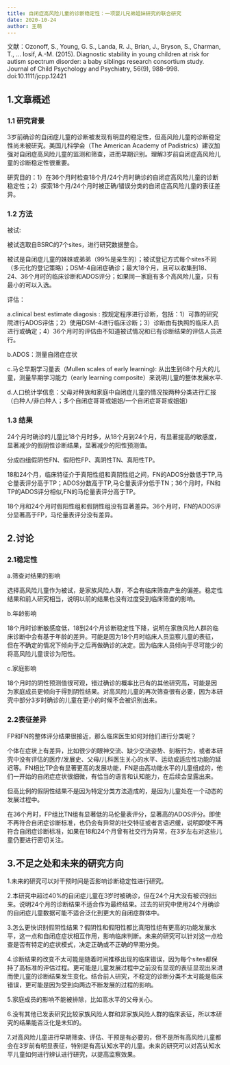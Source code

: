 ```yaml
---
title: 自闭症高风险儿童的诊断稳定性：一项婴儿兄弟姐妹研究的联合研究
date: 2020-10-24
author: 王萌
---
```


文献：Ozonoff, S., Young, G. S., Landa, R. J., Brian, J., Bryson, S., Charman, T., … Iosif, A.-M. (2015). Diagnostic stability in young children at risk for autism spectrum disorder: a baby siblings research consortium study. Journal of Child Psychology and Psychiatry, 56(9), 988–998. doi:10.1111/jcpp.12421 

## 1.文章概述

### 1.1 研究背景

3岁前确诊的自闭症儿童的诊断被发现有明显的稳定性，但高风险儿童的诊断稳定性尚未被研究。美国儿科学会（The American Academy of Padistrics）建议加强对自闭症高风险儿童的监测和筛查，进而早期识别。理解3岁前自闭症高风险儿童的诊断稳定性很重要。

研究目的：1）在36个月时检查18个月/24个月时确诊的自闭症高风险儿童的诊断稳定性；2）探索18个月/24个月时被正确/错误分类的自闭症高风险儿童的表征差异。

### 1.2 方法

被试:

被试选取自BSRC的7个sites，进行研究数据整合。

被试是自闭症儿童的妹妹或弟弟（99%是亲生的）；被试登记方式每个sites不同（多元化的登记策略）；DSM-4自闭症确诊；最大18个月，且可以收集到18、24、36个月时的临床诊断和ADOS评分；如果同一家庭有多个高风险儿童，只有最小的可以入选。

评估：

a.clinical best estimate diagosis : 按规定程序进行诊断，包括：1）可靠的研究院进行ADOS评估；2）使用DSM-4进行临床诊断；3）诊断由有执照的临床人员进行或确定；4）36个月时的评估由不知道被试情况和已有诊断结果的评估人员进行。

b.ADOS：测量自闭症症状

c.马仑早期学习量表（Mullen scales of early learning): 从出生到68个月大的儿童，测量早期学习能力（early learning composite）来说明儿童的整体发展水平.

d.人口统计学信息：父母对种族和家庭中自闭症儿童的情况按两种分类进行汇报（白种人/非白种人；多个自闭症哥哥或姐姐/一个自闭症哥哥或姐姐）

### 1.3 结果

24个月时确诊的儿童比18个月时多，从18个月到24个月，有显著提高的敏感度，显著减少的假阴性诊断结果，显著减少的阳性预测值。

分成四组假阴性FN、假阳性FP、真阴性TN、真阳性TP。

18和24个月，临床特征介于真阳性组和真阴性组之间，FN的ADOS分数低于TP,马仑量表评分高于TP；ADOS分数高于TP,马仑量表评分低于TN；36个月时，FN和TP的ADOS评分相似,FN的马伦量表评分高于TP。

18个月和24个月时假阳性组和假阴性组没有显著差异。36个月时，FN的ADOS评分显著高于FP，马伦量表评分没有差异。

## 2.讨论

### 2.1稳定性

a.筛查对结果的影响

选择高风险儿童作为被试，是家族风险人群，不会有临床筛查产生的偏差。稳定性结果和前人研究相当，说明以前的结果也没有过度受到临床筛查的影响。

b.年龄影响

18个月时诊断敏感度低，18到24个月诊断稳定性下降，说明在家族风险人群的临床诊断中会有基于年龄的差异。可能是因为18个月时临床人员监察儿童的表征，但在不确定的情况下倾向于之后再做确诊的决定。因为临床人员倾向于尽可能少的将高风险儿童误诊为阳性。

c.家庭影响

18个月时的阴性预测值很可观，错过确诊的概率比已有的其他研究高，可能是因为家庭成员更倾向于得到阴性结果。对高风险儿童的再次筛查很有必要，因为本研究中部分3岁时确诊的儿童在更小的时候不会被识别出来。

### 2.2表征差异

FP和FN的整体评分结果很接近，那么临床医生如何对他们进行分类呢？

个体在症状上有差异，比如很少的眼神交流、缺少交流姿势、刻板行为，或者本研究中没有评估的医疗/发展史、父母/儿科医生关心的水平、运动或适应性功能的延迟等。FN相比TP会有显著更高的发展功能，FN是由高功能水平的儿童组成的，他们一开始的自闭症症状很细微，有恰当的语言和认知能力，在后续会显露出来。

但高比例的假阴性结果不是因为特定分类方法造成的，是因为儿童处在一个动态的发展过程中。

在36个月时，FP组比TN组有显著低的马伦量表评分，显著高的ADOS评分。即使不再符合自闭症诊断标准，也仍会有异常的社交特征或者言语迟缓，说明即使不再符合自闭症诊断标准，如果在18和24个月曾有社交行为异常，在3岁左右对这些儿童仍要进行密切关注。

## 3.不足之处和未来的研究方向

1.未来的研究可以对干预时间是否影响诊断稳定性进行研究。

2.本研究中超过40%的自闭症儿童在3岁时被确诊，但在24个月大没有被识别出来。说明24个月的诊断结果不适合作为最终结果。过去的研究中使用24个月确诊的自闭症儿童数据可能不适合泛化到更大的自闭症群体中。

3.怎么更快识别假阴性结果？假阴性和假阳性都比真阳性组有更高的功能发展水平，这一点和自闭症症状相互作用，影响临床判断。未来的研究可以针对这一点检查是否有特定的症状模式，决定正确或不正确的早期分类。

4.诊断结果的改变不太可能是随着时间推移出现的临床错误，因为每个sites都保持了高标准的评估过程。更可能是儿童发展过程中之前没有显现的表征显现出来进而使儿童的诊断结果发生变化。结合前人研究，不稳定的诊断分类不太可能是临床错误，更可能是因为受到向两边不断发展的过程的影响。

5.家庭成员的影响不能被排除，比如高水平的父母关心。

6.没有其他已发表研究比较家族风险人群和非家族风险人群的临床表征，所以本研究的结果能否泛化是未知的。

7.对高风险儿童进行早期筛查、评估、干预是有必要的，但不是所有高风险儿童都会在3岁前有明显表征，特别是有高认知水平的儿童。未来的研究可以对高认知水平儿童如何进行辨认进行研究，以提高监察效果。










